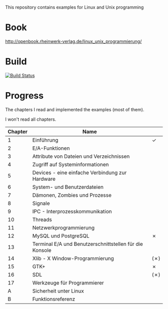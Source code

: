This repository contains examples for Linux and Unix programming

# Book
http://openbook.rheinwerk-verlag.de/linux_unix_programmierung/

# Build
[![Build Status](https://travis-ci.org/LukasWoodtli/LinuxDevelopment.svg?branch=master)](https://travis-ci.org/LukasWoodtli/LinuxDevelopment)


# Progress

The chapters I read and implemented the examples (most of them).

I won't read all chapters.

| Chapter | Name                                               |   |
|---------|----------------------------------------------------|---|
| 1  | Einführung                                              | ✓ |
| 2  | E/A-Funktionen                                          |   |
| 3  | Attribute von Dateien und Verzeichnissen                |   |
| 4  | Zugriff auf Systeminformationen                         |   |
| 5  | Devices - eine einfache Verbindung zur Hardware         |   |
| 6  | System- und Benutzerdateien                             |   |
| 7  | Dämonen, Zombies und Prozesse                           |   |
| 8  | Signale                                                 |   |
| 9  | IPC - Interprozesskommunikation                         |   |
| 10 | Threads                                                 |   |
| 11 | Netzwerkprogrammierung                                  |   |
| 12 | MySQL und PostgreSQL                                    | ✗ |
| 13 | Terminal E/A und Benutzerschnittstellen für die Konsole |   |
| 14 | Xlib - X Window-Programmierung                          |(✗)|
| 15 | GTK+                                                    | ✗ |
| 16 | SDL                                                     |(✗)|
| 17 | Werkzeuge für Programmierer                             |   |
| A  | Sicherheit unter Linux                                  |   |
| B  | Funktionsreferenz                                       |   |
